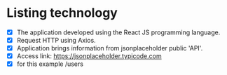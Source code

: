 #  Listing technology

- [x] The application developed using the React JS programming language.
- [x] Request HTTP using Axios.
- [x] Application brings information from jsonplaceholder public 'API'.
- [x] Access link: https://jsonplaceholder.typicode.com
- [x] for this example /users

